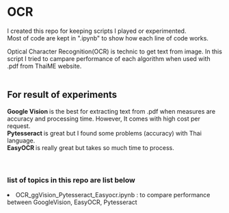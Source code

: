 # OCR
I created this repo for keeping scripts I played or experimented.</br>
Most of code are kept in ".ipynb" to show how each line of code works.</br>

Optical Character Recognition(OCR) is technic to get text from image. In this script I tried to campare performance of each algorithm when used with .pdf from ThaiME website. </br>
</br>
## For result of experiments </br>
<b> Google Vision </b> is the best for extracting text from .pdf when measures are accuracy and processing time. However, It comes with high cost per request. </br>
<b> Pytesseract </b> is great but I found some problems (accuracy) with Thai language. </br>
<b> EasyOCR </b> is really great but takes so much time to process.</br>
</br>
</br>
### list of topics in this repo are list below</br>

<li>OCR_ggVision_Pytesseract_Easyocr.ipynb : to compare performance between GoogleVision, EasyOCR, Pytesseract </li>



